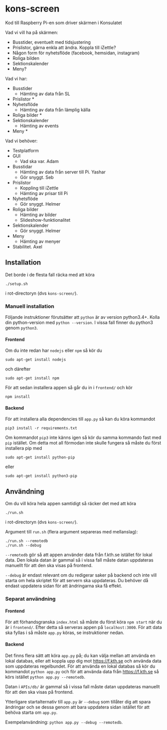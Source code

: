 # kons-screen
Kod till Raspberry Pi-en som driver skärmen i Konsulatet

Vad vi vill ha på skärmen:

* Busstider, eventuelt med tidsjustering
* Prislistor, gärna enkla att ändra. Koppla till iZettle?
* Någon form för nyhetsflöde (facebook, hemsidan, instagram)
* Roliga bilden
* Sektionskalender
* Meny?

Vad vi har:

* Busstider
    * Hämting av data från SL
* Prislistor
    *
* Nyhetsflöde
    * Hämting av data från lämplig källa
* Roliga bilder
    *
* Sektionskalender
    * Hämting av events
* Meny
    *

Vad vi behöver:

* Testplatform
* GUI
    * Vad ska var. Adam
* Busstidar
    * Hämting av data från server till Pi. Yashar
    * Gör snyggt. Seb
* Prislistor
    * Koppling till iZettle
    * Hämting av prisar till Pi
* Nyhetsflöde
    * Gör snyggt. Helmer
* Roliga bilder
    * Hämting av bilder
    * Slideshow-funktionalitet
* Sektionskalender
    * Gör snyggt. Helmer
* Meny
    * Hämting av menyer
* Stabilitet. Axel

## Installation
Det borde i de flesta fall räcka med att köra

    ./setup.sh

i rot-directoryn (dvs `kons-screen/`).

### Manuell installation
Följande instruktioner förutsätter att `python` är av version python3.4+.
Kolla din python-version med `python --version`. I vissa fall finner du python3 genom `python3`.
#### Frontend
Om du inte redan har `nodejs` eller `npm` så kör du

    sudo apt-get install nodejs

och därefter

    sudo apt-get install npm

För att sedan installera appen så går du in i `frontend/` och kör

    npm install

#### Backend
För att installera alla dependencies till `app.py` så kan du köra kommandot

    pip3 install -r requirements.txt

Om kommandot `pip3` inte känns igen så kör du samma kommando fast med `pip` istället.
Om detta mot all förmodan inte skulle fungera så måste du först installera pip med

    sudo apt-get install python-pip

eller

    sudo apt-get install python3-pip

## Användning
Om du vill köra hela appen samtidigt så räcker det med att köra

    ./run.sh

i rot-directoryn (dvs `kons-screen/`).

Argument till `run.sh` (flera argument separeras med mellanslag):

    ./run.sh --remotedb
    ./run.sh --debug
`--remotedb` gör så att appen använder data från f.kth.se istället för lokal data.
Den lokala datan är gammal så i vissa fall måste datan uppdateras manuellt för att den
ska visas på frontend.

`--debug` är endast relevant om du redigerar saker på backend och inte vill starta om hela
 skriptet för att servern ska uppdateras. Du behöver då endast uppdatera sidan för att ändringarna
 ska få effekt.
 
### Separat användning
#### Frontend
För att förhandsgranska `index.html` så måste du först köra `npm start` när du är i `frontend/`.
Efter detta så serveras appen på `localhost:3000`. För att data ska fyllas i så måste `app.py` köras,
se instruktioner nedan.

#### Backend
Det finns flera sätt att köra `app.py` på; du kan välja mellan att använda en lokal databas,
eller att koppla upp dig mot https://f.kth.se och använda data som uppdateras regelbundet.
För att använda en lokal databas så kör du kommandot `python app.py` och för att använda data
från https://f.kth.se så körs istället `python app.py --remotedb`.

Datan i `APIs/db/` är gammal
så i vissa fall måste datan uppdateras manuellt för att den ska visas på frontend.

Ytterligare startalternativ till `app.py` är `--debug` som tillåter dig att spara ändringar och se dessa
genom att bara uppdatera sidan istället för att behöva starta om `app.py`.

Exempelanvändning: `python app.py --debug --remotedb`.
